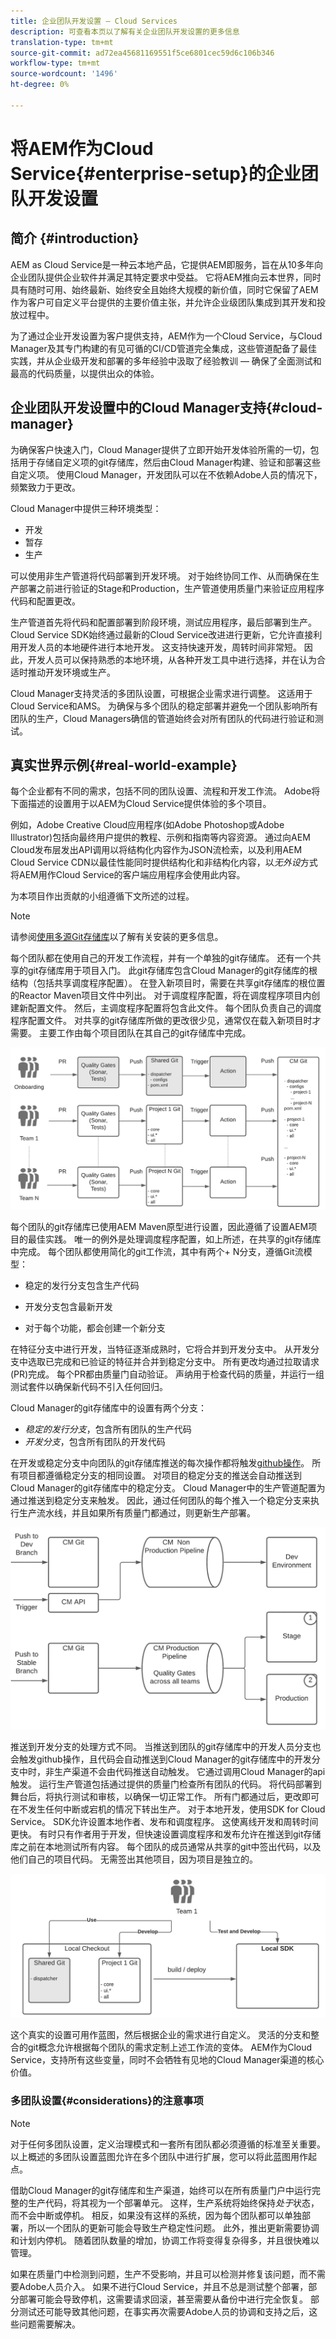 ```yaml
---
title: 企业团队开发设置 — Cloud Services
description: 可查看本页以了解有关企业团队开发设置的更多信息
translation-type: tm+mt
source-git-commit: ad72ea45681169551f5ce6801cec59d6c106b346
workflow-type: tm+mt
source-wordcount: '1496'
ht-degree: 0%

---
```


# 将AEM作为Cloud Service{#enterprise-setup}的企业团队开发设置

## 简介 {#introduction}

AEM as Cloud Service是一种云本地产品，它提供AEM即服务，旨在从10多年向企业团队提供企业软件并满足其特定要求中受益。 它将AEM推向云本世界，同时具有随时可用、始终最新、始终安全且始终大规模的新价值，同时它保留了AEM作为客户可自定义平台提供的主要价值主张，并允许企业级团队集成到其开发和投放过程中。

为了通过企业开发设置为客户提供支持，AEM作为一个Cloud Service，与Cloud Manager及其专门构建的有见可循的CI/CD管道完全集成，这些管道配备了最佳实践，并从企业级开发和部署的多年经验中汲取了经验教训 — 确保了全面测试和最高的代码质量，以提供出众的体验。

## 企业团队开发设置中的Cloud Manager支持{#cloud-manager}

为确保客户快速入门，Cloud Manager提供了立即开始开发体验所需的一切，包括用于存储自定义项的git存储库，然后由Cloud Manager构建、验证和部署这些自定义项。
使用Cloud Manager，开发团队可以在不依赖Adobe人员的情况下，频繁致力于更改。

Cloud Manager中提供三种环境类型：

* 开发
* 暂存
* 生产

可以使用非生产管道将代码部署到开发环境。 对于始终协同工作、从而确保在生产部署之前进行验证的Stage和Production，生产管道使用质量门来验证应用程序代码和配置更改。

生产管道首先将代码和配置部署到阶段环境，测试应用程序，最后部署到生产。
Cloud Service SDK始终通过最新的Cloud Service改进进行更新，它允许直接利用开发人员的本地硬件进行本地开发。 这支持快速开发，周转时间非常短。 因此，开发人员可以保持熟悉的本地环境，从各种开发工具中进行选择，并在认为合适时推动开发环境或生产。

Cloud Manager支持灵活的多团队设置，可根据企业需求进行调整。 这适用于Cloud Service和AMS。 为确保与多个团队的稳定部署并避免一个团队影响所有团队的生产，Cloud Managers确信的管道始终会对所有团队的代码进行验证和测试。


## 真实世界示例{#real-world-example}

每个企业都有不同的需求，包括不同的团队设置、流程和开发工作流。 Adobe将下面描述的设置用于以AEM为Cloud Service提供体验的多个项目。

例如，Adobe Creative Cloud应用程序(如Adobe Photoshop或Adobe Illustrator)包括向最终用户提供的教程、示例和指南等内容资源。 通过向AEM Cloud发布层发出API调用以将结构化内容作为JSON流检索，以及利用AEM Cloud Service CDN以最佳性能同时提供结构化和非结构化内容，以&#x200B;*无外设*&#x200B;方式将AEM用作Cloud Service的客户端应用程序会使用此内容。

为本项目作出贡献的小组遵循下文所述的过程。

>[!NOTE]
>请参阅[使用多源Git存储库](https://experienceleague.adobe.com/docs/experience-manager-cloud-manager/using/managing-code/working-with-multiple-source-git-repos.html#managing-code)以了解有关安装的更多信息。

每个团队都在使用自己的开发工作流程，并有一个单独的git存储库。 还有一个共享的git存储库用于项目入门。 此git存储库包含Cloud Manager的git存储库的根结构（包括共享调度程序配置）。 在登入新项目时，需要在共享git存储库的根位置的Reactor Maven项目文件中列出。 对于调度程序配置，将在调度程序项目内创建新配置文件。 然后，主调度程序配置将包含此文件。 每个团队负责自己的调度程序配置文件。 对共享的git存储库所做的更改很少见，通常仅在载入新项目时才需要。 主要工作由每个项目团队在其自己的git存储库中完成。

![](assets/team-setup1.png)

每个团队的git存储库已使用AEM Maven原型进行设置，因此遵循了设置AEM项目的最佳实践。 唯一的例外是处理调度程序配置，如上所述，在共享的git存储库中完成。
每个团队都使用简化的git工作流，其中有两个+ N分支，遵循Git流模型：

* 稳定的发行分支包含生产代码

* 开发分支包含最新开发

* 对于每个功能，都会创建一个新分支


在特征分支中进行开发，当特征逐渐成熟时，它将合并到开发分支中。 从开发分支中选取已完成和已验证的特征并合并到稳定分支中。 所有更改均通过拉取请求(PR)完成。 每个PR都由质量门自动验证。 声纳用于检查代码的质量，并运行一组测试套件以确保新代码不引入任何回归。

Cloud Manager的git存储库中的设置有两个分支：

* *稳定的发行分支*，包含所有团队的生产代码
* *开发分支*，包含所有团队的开发代码

在开发或稳定分支中向团队的git存储库推送的每次操作都将触发[github操作](https://experienceleague.adobe.com/docs/experience-manager-cloud-manager/using/managing-code/working-with-multiple-source-git-repos.html?lang=en#managing-code)。 所有项目都遵循稳定分支的相同设置。 对项目的稳定分支的推送会自动推送到Cloud Manager的git存储库中的稳定分支。 Cloud Manager中的生产管道配置为通过推送到稳定分支来触发。 因此，通过任何团队的每个推入一个稳定分支来执行生产流水线，并且如果所有质量门都通过，则更新生产部署。

![](assets/team-setup2.png)

推送到开发分支的处理方式不同。 当推送到团队的git存储库中的开发人员分支也会触发github操作，且代码会自动推送到Cloud Manager的git存储库中的开发分支中时，非生产渠道不会由代码推送自动触发。 它通过调用Cloud Manager的api触发。
运行生产管道包括通过提供的质量门检查所有团队的代码。 将代码部署到舞台后，将执行测试和审核，以确保一切正常工作。 所有门都通过后，更改即可在不发生任何中断或宕机的情况下转出生产。
对于本地开发，使用SDK for Cloud Service。 SDK允许设置本地作者、发布和调度程序。 这使离线开发和周转时间更快。 有时只有作者用于开发，但快速设置调度程序和发布允许在推送到git存储库之前在本地测试所有内容。 每个团队的成员通常从共享的git中签出代码，以及他们自己的项目代码。 无需签出其他项目，因为项目是独立的。

![](assets/team-setup3.png)

这个真实的设置可用作蓝图，然后根据企业的需求进行自定义。 灵活的分支和整合的git概念允许根据每个团队的需求定制上述工作流的变体。 AEM作为Cloud Service，支持所有这些变量，同时不会牺牲有见地的Cloud Manager渠道的核心价值。

### 多团队设置{#considerations}的注意事项

>[!NOTE]
>对于任何多团队设置，定义治理模式和一套所有团队都必须遵循的标准至关重要。 以上概述的多团队设置蓝图允许在多个团队中进行扩展，您可以将此蓝图用作起点。

借助Cloud Manager的git存储库和生产渠道，始终可以在所有质量门户中运行完整的生产代码，将其视为一个部署单元。 这样，生产系统将始终保持&#x200B;*处于*状态，而不会中断或停机。
相反，如果没有这样的系统，因为每个团队都可以单独部署，所以一个团队的更新可能会导致生产稳定性问题。 此外，推出更新需要协调和计划内停机。 随着团队数量的增加，协调工作将变得复杂得多，并且很快难以管理。

如果在质量门中检测到问题，生产不受影响，并且可以检测并修复该问题，而不需要Adobe人员介入。 如果不进行Cloud Service，并且不总是测试整个部署，部分部署可能会导致停机，这需要请求回滚，甚至需要从备份中进行完全恢复。 部分测试还可能导致其他问题，在事实再次需要Adobe人员的协调和支持之后，这些问题需要解决。